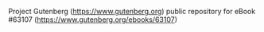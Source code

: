 Project Gutenberg (https://www.gutenberg.org) public repository for eBook #63107 (https://www.gutenberg.org/ebooks/63107)
